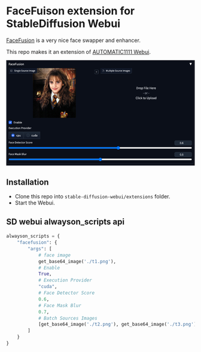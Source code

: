# FaceFuison extension for StableDiffusion Webui

[FaceFusion](https://github.com/facefusion/facefusion) is a very nice face swapper and enhancer.

This repo makes it an extension of [AUTOMATIC1111 Webui](https://github.com/AUTOMATIC1111/stable-diffusion-webui/).

![Preview](.github/preview.png)

## Installation

-   Clone this repo into `stable-diffusion-webui/extensions` folder.
-   Start the Webui.

## SD webui alwayson_scripts api

```python
alwayson_scripts = {
	"facefusion": {
		"args": [
			# face image
			get_base64_image('./t1.png'),
			# Enable
			True,
			# Execution Provider
			"cuda",
			# Face Detector Score
			0.6,
			# Face Mask Blur
			0.7,
			# Batch Sources Images
			[get_base64_image('./t2.png'), get_base64_image('./t3.png')]
		]
	}
}
```
